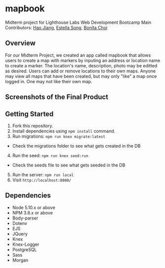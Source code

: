# mapbook
Midterm project for Lighthouse Labs Web Development Bootcamp
Main Contributors: [Hao Jiang](https://github.com/Polatouche0201), [Estella Song](https://github.com/estellajaysong), [Bonita Choi](https://github.com/bonitac)

## Overview
For our Midterm Project, we created an app called mapbook that allows users to create a map with markers by inputing an address or location name to create a marker. The location's name, description, photo may be editted as desired. Users can add or remove locations to their own maps. Anyone may view all maps that have been created, but may only "like" a map once logged in. One may not like their own map.

## Screenshots of the Final Product

## Getting Started
1. Fork this repository.
2. Install dependencies using `npm install` command.
3. Run migrations: `npm run knex migrate:latest`
  - Check the migrations folder to see what gets created in the DB
4. Run the seed: `npm run knex seed:run`
  - Check the seeds file to see what gets seeded in the DB
5. Run the server: `npm run local`
6. Visit `http://localhost:8080/`

## Dependencies

- Node 5.10.x or above
- NPM 3.8.x or above
- Body-parser
- Dotenv
- EJS
- JQuery
- Knex
- Knex-Logger
- PostgreSQL
- Sass
- Morgan
